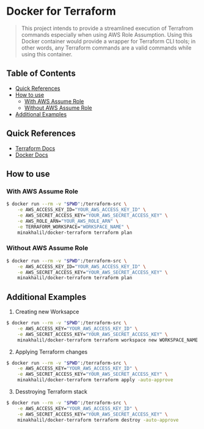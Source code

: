 # Docker for Terraform
> This project intends to provide a streamlined execution of Terrafrom commands especially when using AWS Role Assumption.
> Using this Docker container would provide a wrapper for Terraform CLI tools; in other words, any Terraform commands are a valid commands while using this container.


## Table of Contents
* [Quick References](#quick-references)
* [How to use](#how-to-use)
    + [With AWS Assume Role](#with-aws-assume-role)
    + [Without AWS Assume Role](#without-aws-assume-role)
* [Additional Examples](#additional-examples)


## Quick References
* [Terraform Docs](https://www.terraform.io/docs/index.html)
* [Docker Docs](https://docs.docker.com/)


## How to use
### With AWS Assume Role
```BASH
$ docker run --rm -v "$PWD":/terraform-src \
    -e AWS_ACCESS_KEY_ID="YOUR_AWS_ACCESS_KEY_ID" \
    -e AWS_SECRET_ACCESS_KEY="YOUR_AWS_SECRET_ACCESS_KEY" \
    -e AWS_ROLE_ARN="YOUR_AWS_ROLE_ARN" \
    -e TERRAFORM_WORKSPACE="WORKSPACE_NAME" \
    minakhalil/docker-terraform terraform plan
```
### Without AWS Assume Role
```BASH
$ docker run --rm -v "$PWD":/terraform-src \
    -e AWS_ACCESS_KEY_ID="YOUR_AWS_ACCESS_KEY_ID" \
    -e AWS_SECRET_ACCESS_KEY="YOUR_AWS_SECRET_ACCESS_KEY" \
    minakhalil/docker-terraform terraform plan
```

## Additional Examples
1. Creating new Worksapce
```BASH
$ docker run --rm -v "$PWD":/terraform-src \
    -e AWS_ACCESS_KEY="YOUR_AWS_ACCESS_KEY_ID" \
    -e AWS_SECRET_ACCESS_KEY="YOUR_AWS_SECRET_ACCESS_KEY" \
    minakhalil/docker-terraform terraform workspace new WORKSPACE_NAME
```

2. Applying Terraform changes
```BASH
$ docker run --rm -v "$PWD":/terraform-src \
    -e AWS_ACCESS_KEY="YOUR_AWS_ACCESS_KEY_ID" \
    -e AWS_SECRET_ACCESS_KEY="YOUR_AWS_SECRET_ACCESS_KEY" \
    minakhalil/docker-terraform terraform apply -auto-approve
```

3. Desstroying Terraform stack
```BASH
$ docker run --rm -v "$PWD":/terraform-src \
    -e AWS_ACCESS_KEY="YOUR_AWS_ACCESS_KEY_ID" \
    -e AWS_SECRET_ACCESS_KEY="YOUR_AWS_SECRET_ACCESS_KEY" \
    minakhalil/docker-terraform terraform destroy -auto-approve
```
